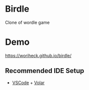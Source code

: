 # Birdle
Clone of wordle game

# Demo
https://woriheck.github.io/birdle/

## Recommended IDE Setup

- [VSCode](https://code.visualstudio.com/) + [Volar](https://marketplace.visualstudio.com/items?itemName=johnsoncodehk.volar)
